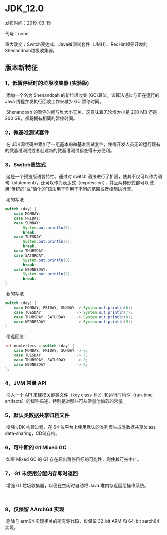 # JDK_12.0

发布时间：2019-03-19

代号：none

重大改变：Switch表达式、Java微测试套件（JMH）、RedHat领导开发的Shenandoah垃圾收集器。



## 版本新特征

### 1，低暂停延时的垃圾收集器 (实验版)

​	添加一个名为 Shenandoah 的新垃圾收集 (GC)算法，该算法通过与正在运行的 Java 线程并发执行回收工作来减少 GC 暂停时间。

​	Shenandoah 的暂停时间与堆大小无关，这意味着无论堆大小是 200 MB 还是 200 GB，都将拥有相同的暂停时间。



### 2，微基准测试套件

​	在 JDK源代码中添加了一组基本的微基准测试套件，使得开发人员无论运行现有的微基准测试或者创建新的微基准测试都变得十分便利。



### 3，Switch表达式

​	这是一个预览版语言特性。通过对 switch 语法进行了扩展，使其不仅可以作为语句（statement），还可以作为表达式（expression），并且两种形式都可以	使用“传统的”或“简化的”语法用于作用于不同的范围或者控制执行流。

​	老的写法

```java
switch (day) {
    case MONDAY:
    case FRIDAY:
    case SUNDAY:
        System.out.println(6);
        break;
    case TUESDAY:
        System.out.println(7);
        break;
    case THURSDAY:
    case SATURDAY:
        System.out.println(8);
        break;
    case WEDNESDAY:
        System.out.println(9);
        break;
}
```

​	新的写法

```java
switch (day) {
    case MONDAY, FRIDAY, SUNDAY -> System.out.println(6);
    case TUESDAY                -> System.out.println(7);
    case THURSDAY, SATURDAY     -> System.out.println(8);
    case WEDNESDAY              -> System.out.println(9);
}
```

​	带返回值：

```java
int numLetters = switch (day) {
    case MONDAY, FRIDAY, SUNDAY -> 6;
    case TUESDAY                -> 7;
    case THURSDAY, SATURDAY     -> 8;
    case WEDNESDAY              -> 9;
};
```

### 4，JVM 常量 API

​	引入一个 API 来建模关键类文件（key class-file）和运行时构件（run-time artifacts）的标称描述，特别是对那些可从常量池加载的常量。



### 5，默认类数据共享归档文件

​	增强 JDK 构建过程，在 64 位平台上使用默认的类列表生成类数据共享(class data-sharing，CDS)存档。



### 6，可中断的 G1 Mixed GC

​	如果 Mixed GC 的 G1 存在超出暂停目标的可能性，则使其可被中止。



### 7， G1 未使用分配内存即时返回

​	增强 G1 垃圾收集器，以便在空闲时自动将 Java 堆内存返回给操作系统。

​	

### 8，仅保留 AArch64 实现

​	删除与 arm64 实现相关的所有源代码，仅保留 32-bit ARM 和 64-bit aarch64 实现。


